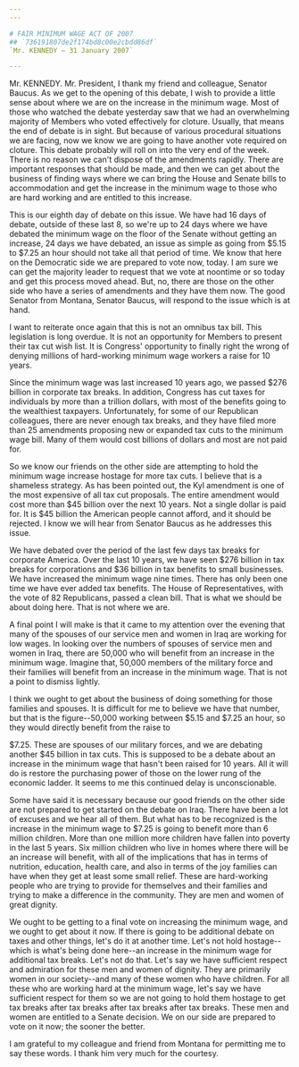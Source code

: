 ```yaml
---
---

# FAIR MINIMUM WAGE ACT OF 2007
## `736191807de2f174bd8c00e2cbdd86df`
`Mr. KENNEDY — 31 January 2007`

---
```



Mr. KENNEDY. Mr. President, I thank my friend and colleague, Senator 
Baucus. As we get to the opening of this debate, I wish to provide a 
little sense about where we are on the increase in the minimum wage. 
Most of those who watched the debate yesterday saw that we had an 
overwhelming majority of Members who voted effectively for cloture. 
Usually, that means the end of debate is in sight. But because of 
various procedural situations we are facing, now we know we are going 
to have another vote required on cloture. This debate probably will 
roll on into the very end of the week. There is no reason we can't 
dispose of the amendments rapidly. There are important responses that 
should be made, and then we can get about the business of finding ways 
where we can bring the House and Senate bills to accommodation and get 
the increase in the minimum wage to those who are hard working and are 
entitled to this increase.

This is our eighth day of debate on this issue. We have had 16 days 
of debate, outside of these last 8, so we're up to 24 days where we 
have debated the minimum wage on the floor of the Senate without 
getting an increase, 24 days we have debated, an issue as simple as 
going from $5.15 to $7.25 an hour should not take all that period of 
time. We know that here on the Democratic side we are prepared to vote 
now, today. I am sure we can get the majority leader to request that we 
vote at noontime or so today and get this process moved ahead. But, no, 
there are those on the other side who have a series of amendments and 
they have them now. The good Senator from Montana, Senator Baucus, will 
respond to the issue which is at hand.


I want to reiterate once again that this is not an omnibus tax bill. 
This legislation is long overdue. It is not an opportunity for Members 
to present their tax cut wish list. It is Congress' opportunity to 
finally right the wrong of denying millions of hard-working minimum 
wage workers a raise for 10 years.

Since the minimum wage was last increased 10 years ago, we passed 
$276 billion in corporate tax breaks. In addition, Congress has cut 
taxes for individuals by more than a trillion dollars, with most of the 
benefits going to the wealthiest taxpayers. Unfortunately, for some of 
our Republican colleagues, there are never enough tax breaks, and they 
have filed more than 25 amendments proposing new or expanded tax cuts 
to the minimum wage bill. Many of them would cost billions of dollars 
and most are not paid for.

So we know our friends on the other side are attempting to hold the 
minimum wage increase hostage for more tax cuts. I believe that is a 
shameless strategy. As has been pointed out, the Kyl amendment is one 
of the most expensive of all tax cut proposals. The entire amendment 
would cost more than $45 billion over the next 10 years. Not a single 
dollar is paid for. It is $45 billion the American people cannot 
afford, and it should be rejected. I know we will hear from Senator 
Baucus as he addresses this issue.

We have debated over the period of the last few days tax breaks for 
corporate America. Over the last 10 years, we have seen $276 billion in 
tax breaks for corporations and $36 billion in tax benefits to small 
businesses. We have increased the minimum wage nine times. There has 
only been one time we have ever added tax benefits. The House of 
Representatives, with the vote of 82 Republicans, passed a clean bill. 
That is what we should be about doing here. That is not where we are.

A final point I will make is that it came to my attention over the 
evening that many of the spouses of our service men and women in Iraq 
are working for low wages. In looking over the numbers of spouses of 
service men and women in Iraq, there are 50,000 who will benefit from 
an increase in the minimum wage. Imagine that, 50,000 members of the 
military force and their families will benefit from an increase in the 
minimum wage. That is not a point to dismiss lightly.

I think we ought to get about the business of doing something for 
those families and spouses. It is difficult for me to believe we have 
that number, but that is the figure--50,000 working between $5.15 and 
$7.25 an hour, so they would directly benefit from the raise to


$7.25. These are spouses of our military forces, and we are debating 
another $45 billion in tax cuts. This is supposed to be a debate about 
an increase in the minimum wage that hasn't been raised for 10 years. 
All it will do is restore the purchasing power of those on the lower 
rung of the economic ladder. It seems to me this continued delay is 
unconscionable.

Some have said it is necessary because our good friends on the other 
side are not prepared to get started on the debate on Iraq. There have 
been a lot of excuses and we hear all of them. But what has to be 
recognized is the increase in the minimum wage to $7.25 is going to 
benefit more than 6 million children. More than one million more 
children have fallen into poverty in the last 5 years. Six million 
children who live in homes where there will be an increase will 
benefit, with all of the implications that has in terms of nutrition, 
education, health care, and also in terms of the joy families can have 
when they get at least some small relief. These are hard-working people 
who are trying to provide for themselves and their families and trying 
to make a difference in the community. They are men and women of great 
dignity.

We ought to be getting to a final vote on increasing the minimum 
wage, and we ought to get about it now. If there is going to be 
additional debate on taxes and other things, let's do it at another 
time. Let's not hold hostage--which is what's being done here--an 
increase in the minimum wage for additional tax breaks. Let's not do 
that. Let's say we have sufficient respect and admiration for these men 
and women of dignity. They are primarily women in our society--and many 
of these women who have children. For all these who are working hard at 
the minimum wage, let's say we have sufficient respect for them so we 
are not going to hold them hostage to get tax breaks after tax breaks 
after tax breaks after tax breaks. These men and women are entitled to 
a Senate decision. We on our side are prepared to vote on it now; the 
sooner the better.

I am grateful to my colleague and friend from Montana for permitting 
me to say these words. I thank him very much for the courtesy.